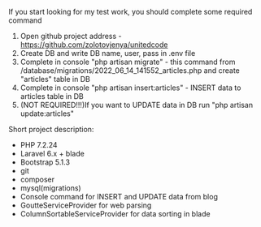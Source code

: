 If you start looking for my test work, you should complete some required command
1) Open github project address - https://github.com/zolotovjenya/unitedcode
2) Create DB and write DB name, user, pass in .env file
3) Complete in console "php artisan migrate" - this command from /database/migrations/2022_06_14_141552_articles.php and create "articles" table in DB
4) Complete in console "php artisan insert:articles" - INSERT data to articles table in DB
5) (NOT REQUIRED!!!)If you want to UPDATE data in DB run "php artisan update:articles"

Short project description:
 - PHP 7.2.24
 - Laravel 6.x + blade
 - Bootstrap 5.1.3
 - git
 - composer
 - mysql(migrations)
 - Console command for INSERT and UPDATE data from blog
 - GoutteServiceProvider for web parsing
 - ColumnSortableServiceProvider for data sorting in blade